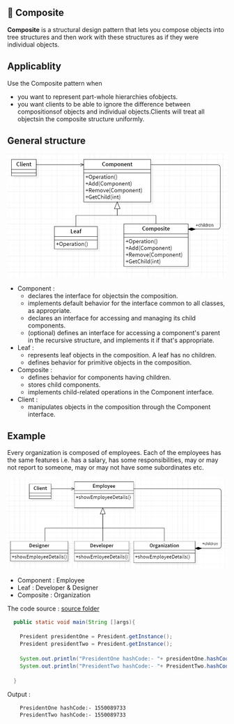 ## 🌿 Composite

<b>Composite</b> is a structural design pattern that lets you compose objects into tree structures and then work with these structures as if they were individual objects.

## Applicablity

Use the Composite pattern when

- you want to represent part-whole hierarchies ofobjects.
- you want clients to be able to ignore the difference between compositionsof
  objects and individual objects.Clients will treat all objectsin the composite
  structure uniformly.

## General structure

<p align="center">
  <img src="../../images/composite.png" width="700" />
</p>

- Component :
  - declares the interface for objectsin the composition.
  - implements default behavior for the interface common to all classes, as
    appropriate.
  - declares an interface for accessing and managing its child components.
  - (optional) defines an interface for accessing a component's parent in the
    recursive structure, and implements it if that's appropriate.
- Leaf :
  - represents leaf objects in the composition. A leaf has no children.
  - defines behavior for primitive objects in the composition.
- Composite :
  - defines behavior for components having children.
  - stores child components.
  - implements child-related operations in the Component interface.
- Client :
  - manipulates objects in the composition through the Component interface.

## Example

Every organization is composed of employees. Each of the employees has the same features i.e. has a salary, has some responsibilities, may or may not report to someone, may or may not have some subordinates etc.

<p align="center">
  <img src="../../images/composite-example.png" width="700" />
</p>

- Component : Employee
- Leaf : Developer & Designer
- Composite : Organization

The code source : [source folder](./src)

```Java
  public static void main(String []args){

    President presidentOne = President.getInstance();
    President presidentTwo = President.getInstance();

    System.out.println("PresidentOne hashCode:- "+ presidentOne.hashCode());
    System.out.println("PresidentTwo hashCode:- "+ PresidentTwo.hashCode());

  }

```

Output :

```
    PresidentOne hashCode:- 1550089733
    PresidentTwo hashCode:- 1550089733
```
